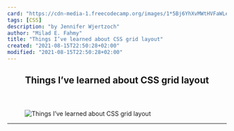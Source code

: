 ```yaml
---
card: "https://cdn-media-1.freecodecamp.org/images/1*5Bj6YhXvMWtHVFaWLe3SVQ.jpeg"
tags: [CSS]
description: "by Jennifer Wjertzoch"
author: "Milad E. Fahmy"
title: "Things I’ve learned about CSS grid layout"
created: "2021-08-15T22:50:28+02:00"
modified: "2021-08-15T22:50:28+02:00"
---
```

<div class="site-wrapper">
<main id="site-main" class="site-main outer">
<div class="inner">
<article class="post-full post tag-css tag-html tag-front-end-development tag-tech tag-programming ">
<header class="post-full-header">
<h1 class="post-full-title">Things I’ve learned about CSS grid layout</h1>
</header>
<figure class="post-full-image">
<picture>
<source media="(max-width: 700px)" sizes="1px" srcset="data:image/gif;base64,R0lGODlhAQABAIAAAAAAAP///yH5BAEAAAAALAAAAAABAAEAAAIBRAA7 1w">
<source media="(min-width: 701px)" sizes="(max-width: 800px) 400px,
(max-width: 1170px) 700px,
1400px" srcset="https://cdn-media-1.freecodecamp.org/images/1*5Bj6YhXvMWtHVFaWLe3SVQ.jpeg 300w,
https://cdn-media-1.freecodecamp.org/images/1*5Bj6YhXvMWtHVFaWLe3SVQ.jpeg 600w,
https://cdn-media-1.freecodecamp.org/images/1*5Bj6YhXvMWtHVFaWLe3SVQ.jpeg 1000w,
https://cdn-media-1.freecodecamp.org/images/1*5Bj6YhXvMWtHVFaWLe3SVQ.jpeg 2000w">
<img onerror="this.style.display='none'" src="https://cdn-media-1.freecodecamp.org/images/1*5Bj6YhXvMWtHVFaWLe3SVQ.jpeg" alt="Things I’ve learned about CSS grid layout">
</picture>
</figure>
<section class="post-full-content">
<div class="post-content medium-migrated-article">
</div>
<hr>
</section>
</article>
</div>
</main>
</div>
<!-- Google Tag Manager (noscript) -->
<!-- End Google Tag Manager (noscript) -->
